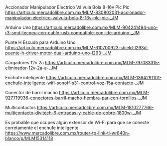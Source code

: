 Accionador Manipulador Electrico Válvula Bola 8-16v Plc Pic
https://articulo.mercadolibre.com.mx/MLM-830802031-accionador-manipulador-electrico-valvula-bola-8-16v-plc-pic-_JM

Arduino Uno
https://articulo.mercadolibre.com.mx/MLM-904241494-uno-r3-smd-tecneu-con-cable-usb-compatible-con-ide-arduino-_JM

Punte H Escudo para Arduino Uno
https://articulo.mercadolibre.com.mx/MLM-610700923-shield-l293d-puente-h-driver-motor-dual-arduino-uno-l293-_JM

Cargadores 12v 2a
https://articulo.mercadolibre.com.mx/MLM-797083315-eliminador-12v-2a-a-_JM

Enchufe inteligente
https://articulo.mercadolibre.com.mx/MLM-1364291101-enchufe-inteligente-wifi-sonoff-s31-control-voz-15a-contacto-_JM

Conector de barril macho
https://articulo.mercadolibre.com.mx/MLM-927719936-conectores-barril-macho-hembra-par-con-tornillos-_JM

Multicontactos
https://articulo.mercadolibre.com.mx/MLM-1810277766-multicontacto-divitech-6-entradas-y-cable-de-cobre-1800w-_JM

Es probable que ocupes algún extensor de Wi-Fi para que se conecte corretamente el enchufe inteligente.
https://www.mercadolibre.com.mx/router-tp-link-tl-wr840n-blanco/p/MLM15314118
